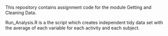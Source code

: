This repository contains assignment code for the module Getting and Cleaning Data.

Run_Analysis.R is a the script which creates independent tidy data set with the average of each variable for each activity and each subject.
